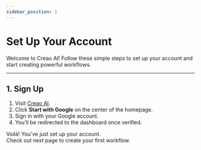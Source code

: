 ```yaml
---
sidebar_position: 1
---
```


# Set Up Your Account

Welcome to Creao AI! Follow these simple steps to set up your account and start creating powerful workflows.

---

## 1. Sign Up

1. Visit [Creao AI](https://creao-remix.vercel.app/login).
2. Click **Start with Google** on the center of the homepage.
3. Sign in with your Google account.
4. You’ll be redirected to the dashboard once verified.

Voilà! You've just set up your account.  
Check out next page to create your first workflow.

